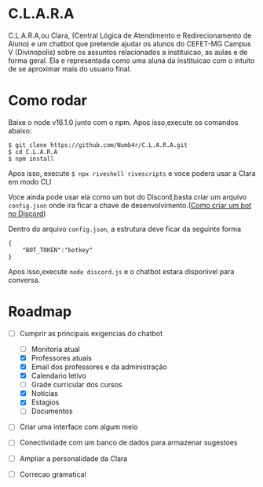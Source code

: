 # C.L.A.R.A
C.L.A.R.A,ou Clara, (Central Lógica de Atendimento e Redirecionamento de Aluno) e um chatbot que pretende ajudar os alunos do CEFET-MG Campus V (Divinopolis) sobre os assuntos relacionados a instituicao, as aulas e de forma geral. Ela e representada como uma aluna da instituicao com o intuito de se aproximar mais do usuario final.

# Como rodar

Baixe o node v16.1.0 junto com o npm. Apos isso,execute os comandos abaixo:

```
$ git clone https://github.com/Numb4r/C.L.A.R.A.git
$ cd C.L.A.R.A
$ npm install
```
Apos isso, execute ``$ npx riveshell rivescripts`` e voce podera usar a Clara em modo CLI

Voce ainda pode usar ela como um bot do Discord,basta criar um arquivo ``config.json`` onde
ira ficar a chave de desenvolvimento.([Como criar um bot no Discord](https://www.techtudo.com.br/dicas-e-tutoriais/2020/01/como-criar-bot-no-discord.ghtml))

Dentro do arquivo ``config.json``, a estrutura deve ficar da seguinte forma
```
{
    "BOT_TOKEN":"botkey"
}
```
Apos isso,execute ``node discord.js`` e o chatbot estara disponivel para conversa.

# Roadmap 
- [ ] Cumprir as principais exigencias do chatbot  
  
  - [ ] Monitoria atual 
  - [X] Professores atuais
  - [X] Email dos professores e da administração 
  - [X] Calendario letivo 
  - [ ] Grade curricular dos cursos 
  - [X] Noticias 
  - [X] Estagios 
  - [ ] Documentos 
- [ ] Criar uma interface com algum meio
- [ ] Conectividade com um banco de dados para armazenar sugestoes
- [ ] Ampliar a personalidade da Clara
- [ ] Correcao gramatical
